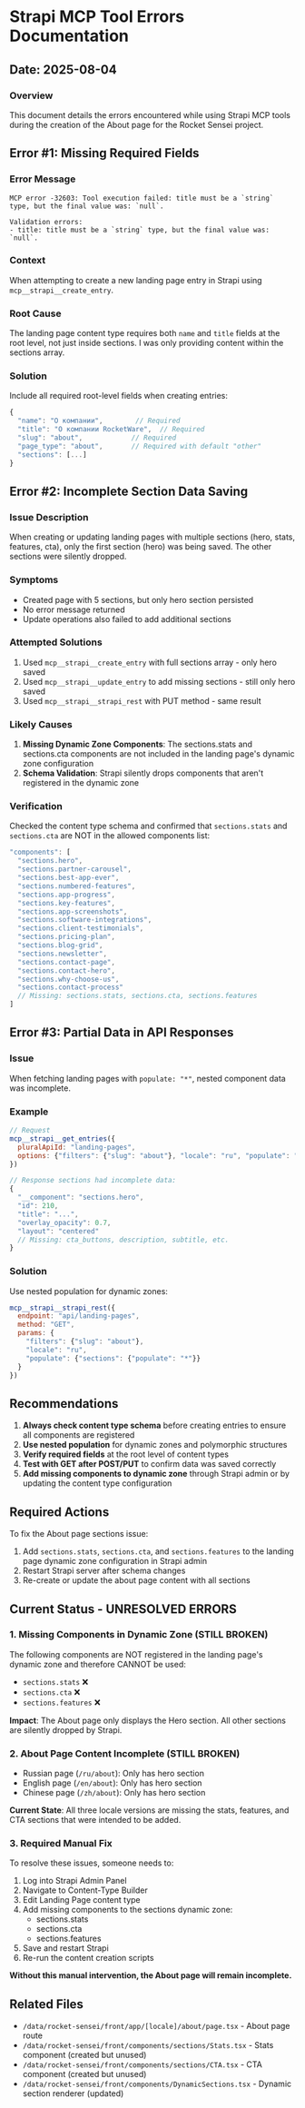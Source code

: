 # Strapi MCP Tool Errors Documentation

## Date: 2025-08-04

### Overview
This document details the errors encountered while using Strapi MCP tools during the creation of the About page for the Rocket Sensei project.

## Error #1: Missing Required Fields

### Error Message
```
MCP error -32603: Tool execution failed: title must be a `string` type, but the final value was: `null`.

Validation errors:
- title: title must be a `string` type, but the final value was: `null`.
```

### Context
When attempting to create a new landing page entry in Strapi using `mcp__strapi__create_entry`.

### Root Cause
The landing page content type requires both `name` and `title` fields at the root level, not just inside sections. I was only providing content within the sections array.

### Solution
Include all required root-level fields when creating entries:
```javascript
{
  "name": "О компании",        // Required
  "title": "О компании RocketWare",  // Required
  "slug": "about",            // Required
  "page_type": "about",       // Required with default "other"
  "sections": [...]
}
```

## Error #2: Incomplete Section Data Saving

### Issue Description
When creating or updating landing pages with multiple sections (hero, stats, features, cta), only the first section (hero) was being saved. The other sections were silently dropped.

### Symptoms
- Created page with 5 sections, but only hero section persisted
- No error message returned
- Update operations also failed to add additional sections

### Attempted Solutions
1. Used `mcp__strapi__create_entry` with full sections array - only hero saved
2. Used `mcp__strapi__update_entry` to add missing sections - still only hero saved
3. Used `mcp__strapi__strapi_rest` with PUT method - same result

### Likely Causes
1. **Missing Dynamic Zone Components**: The sections.stats and sections.cta components are not included in the landing page's dynamic zone configuration
2. **Schema Validation**: Strapi silently drops components that aren't registered in the dynamic zone

### Verification
Checked the content type schema and confirmed that `sections.stats` and `sections.cta` are NOT in the allowed components list:
```javascript
"components": [
  "sections.hero",
  "sections.partner-carousel",
  "sections.best-app-ever",
  "sections.numbered-features",
  "sections.app-progress",
  "sections.key-features",
  "sections.app-screenshots",
  "sections.software-integrations",
  "sections.client-testimonials",
  "sections.pricing-plan",
  "sections.blog-grid",
  "sections.newsletter",
  "sections.contact-page",
  "sections.contact-hero",
  "sections.why-choose-us",
  "sections.contact-process"
  // Missing: sections.stats, sections.cta, sections.features
]
```

## Error #3: Partial Data in API Responses

### Issue
When fetching landing pages with `populate: "*"`, nested component data was incomplete.

### Example
```javascript
// Request
mcp__strapi__get_entries({
  pluralApiId: "landing-pages",
  options: {"filters": {"slug": "about"}, "locale": "ru", "populate": "*"}
})

// Response sections had incomplete data:
{
  "__component": "sections.hero",
  "id": 210,
  "title": "...",
  "overlay_opacity": 0.7,
  "layout": "centered"
  // Missing: cta_buttons, description, subtitle, etc.
}
```

### Solution
Use nested population for dynamic zones:
```javascript
mcp__strapi__strapi_rest({
  endpoint: "api/landing-pages",
  method: "GET",
  params: {
    "filters": {"slug": "about"},
    "locale": "ru",
    "populate": {"sections": {"populate": "*"}}
  }
})
```

## Recommendations

1. **Always check content type schema** before creating entries to ensure all components are registered
2. **Use nested population** for dynamic zones and polymorphic structures
3. **Verify required fields** at the root level of content types
4. **Test with GET after POST/PUT** to confirm data was saved correctly
5. **Add missing components to dynamic zone** through Strapi admin or by updating the content type configuration

## Required Actions

To fix the About page sections issue:
1. Add `sections.stats`, `sections.cta`, and `sections.features` to the landing page dynamic zone configuration in Strapi admin
2. Restart Strapi server after schema changes
3. Re-create or update the about page content with all sections

## Current Status - UNRESOLVED ERRORS

### 1. Missing Components in Dynamic Zone (STILL BROKEN)
The following components are NOT registered in the landing page's dynamic zone and therefore CANNOT be used:
- `sections.stats` ❌
- `sections.cta` ❌ 
- `sections.features` ❌

**Impact**: The About page only displays the Hero section. All other sections are silently dropped by Strapi.

### 2. About Page Content Incomplete (STILL BROKEN)
- Russian page (`/ru/about`): Only has hero section
- English page (`/en/about`): Only has hero section  
- Chinese page (`/zh/about`): Only has hero section

**Current State**: All three locale versions are missing the stats, features, and CTA sections that were intended to be added.

### 3. Required Manual Fix
To resolve these issues, someone needs to:
1. Log into Strapi Admin Panel
2. Navigate to Content-Type Builder
3. Edit Landing Page content type
4. Add missing components to the sections dynamic zone:
   - sections.stats
   - sections.cta
   - sections.features
5. Save and restart Strapi
6. Re-run the content creation scripts

**Without this manual intervention, the About page will remain incomplete.**

## Related Files
- `/data/rocket-sensei/front/app/[locale]/about/page.tsx` - About page route
- `/data/rocket-sensei/front/components/sections/Stats.tsx` - Stats component (created but unused)
- `/data/rocket-sensei/front/components/sections/CTA.tsx` - CTA component (created but unused)
- `/data/rocket-sensei/front/components/DynamicSections.tsx` - Dynamic section renderer (updated)